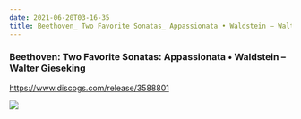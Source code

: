 ```yaml
---
date: 2021-06-20T03-16-35
title: Beethoven_ Two Favorite Sonatas_ Appassionata • Waldstein – Walter Gieseking
---
```

### Beethoven: Two Favorite Sonatas: Appassionata • Waldstein – Walter Gieseking
https://www.discogs.com/release/3588801

![](dayone-moment://4BDC6DAA4FBA4F1D8415430D745C9E04)
